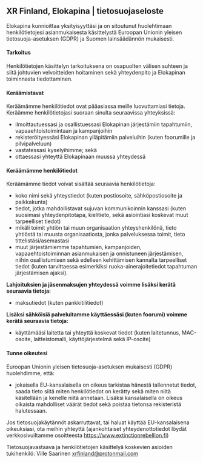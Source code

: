 
## XR Finland, Elokapina | tietosuojaseloste


Elokapina kunnioittaa yksityisyyttäsi ja on sitoutunut huolehtimaan henkilötietojesi asianmukaisesta käsittelystä Euroopan Unionin yleisen tietosuoja-asetuksen (GDPR) ja Suomen lainsäädännön mukaisesti.


#### **Tarkoitus**
Henkilötietojen käsittelyn tarkoituksena on osapuolten välisen suhteen ja siitä johtuvien velvoitteiden hoitaminen sekä yhteydenpito ja Elokapinan toiminnasta tiedottaminen. 

#### **Keräämistavat**
Keräämämme henkilötiedot ovat pääasiassa meille luovuttamiasi tietoja. Keräämme henkilötietojasi suoraan sinulta seuraavissa yhteyksissä:
* ilmoittautuessasi ja osallistuessasi Elokapinan järjestämiin tapahtumiin, vapaaehtoistoimintaan ja kampanjoihin
* rekisteröityessäsi Elokapinan ylläpitämiin palveluihin (kuten foorumille ja pilvipalveluun)
* vastatessasi kyselyihimme; sekä
* ottaessasi yhteyttä Elokapinaan muussa yhteydessä

#### **Keräämämme henkilötiedot**
Keräämämme tiedot voivat sisältää seuraavia henkilötietoja:
* koko nimi sekä yhteystiedot (kuten postiosoite, sähköpostiosoite ja paikkakunta)
* tiedot, jotka mahdollistavat sujuvan kommunikoinnin kanssasi (kuten suosimasi yhteydenpitotapa, kielitieto, sekä asiointiasi koskevat muut tarpeelliset tiedot)
* mikäli toimit yhtiön tai muun organisaation yhteyshenkilönä, tieto yhtiöstä tai muusta organisaatiosta, jonka palveluksessa toimit, tieto tittelistäsi/asemastasi
* muut järjestämiemme tapahtumien, kampanjoiden, vapaaehtoistoiminnan asianmukaisen ja onnistuneen järjestämisen, niihin osallistumisen sekä edelleen kehittämisen kannalta tarpeelliset tiedot (kuten tarvittaessa esimerkiksi ruoka-ainerajoitetiedot tapahtuman järjestämisen ajaksi).

**Lahjoituksien ja jäsenmaksujen yhteydessä voimme lisäksi kerätä seuraavia tietoja:**
* maksutiedot (kuten pankkitilitiedot)

**Lisäksi sähköisiä palveluitamme käyttäessäsi (kuten foorumi) voimme kerätä seuraavia tietoja:**
* käyttämääsi laitetta tai yhteyttä koskevat tiedot (kuten laitetunnus, MAC-osoite, laitteistomalli, käyttöjärjestelmä sekä IP-osoite)

#### **Tunne oikeutesi**
Euroopan Unionin yleisen tietosuoja-asetuksen mukaisesti (GDPR) huolehdimme, että:
* jokaisella EU-kansalaisella on oikeus tarkistaa hänestä tallennetut tiedot, saada tieto siitä miten henkilötiedot on kerätty sekä miten niitä käsitellään ja kenelle niitä annetaan. Lisäksi kansalaisella on oikeus oikaista mahdolliset väärät tiedot sekä poistaa tietonsa rekisteristä halutessaan.

Jos tietosuojakäytännöt askarruttavat, tai haluat käyttää EU-kansalaisena oikeuksiasi, ota meihin yhteyttä (ajankohtaiset yhteydenottotiedot löydät verkkosivuiltamme osoitteesta https://www.extinctionrebellion.fi)

Tietosuojavastaava ja henkilötietojen käsittelyä koskevien asioiden tukihenkilö:
Ville Saarinen
xrfinland@protonmail.com